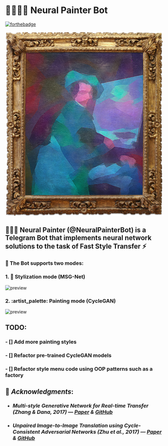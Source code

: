 # :brain::man_artist::robot: **Neural Painter Bot**

[![forthebadge](https://forthebadge.com/images/badges/made-with-crayons.svg)](https://forthebadge.com)

![Portrait of Neural Painter](demos/neural_painter_portrait.jpg)

## :brain::man_artist: Neural Painter (@NeuralPainterBot) is a Telegram Bot that implements neural network solutions to the task of Fast Style Transfer :zap:

### :robot: The Bot supports two modes:

 ### 1. :rainbow: Stylization mode (MSG-Net)
![preview](demos/stylization.gif)

 ### 2. :artist_palette: Painting mode (CycleGAN)
![preview](demos/painting.gif)


## TODO:

### - [] Add more painting styles

### - [] Refactor pre-trained CycleGAN models

### - [] Refactor style menu code using OOP patterns such as a factory


## :bow: *Acknowledgments*:

- ### *Multi-style Generative Network for Real-time Transfer (Zhang & Dana, 2017) — [Paper](https://arxiv.org/pdf/1703.06953.pdf) & [GitHub](https://github.com/zhanghang1989/PyTorch-Multi-Style-Transfer)*

- ### *Unpaired Image-to-Image Translation using Cycle-Consistent Adversarial Networks (Zhu et al., 2017) — [Paper](https://arxiv.org/pdf/1703.10593.pdf) & [GitHub](https://github.com/junyanz/pytorch-CycleGAN-and-pix2pix)*
